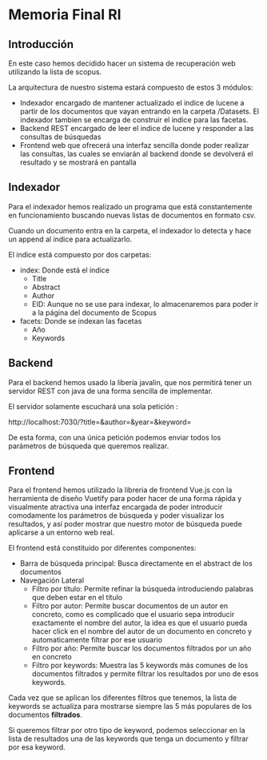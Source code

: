 # Memoria Final RI

## Introducción

En este caso hemos decidido hacer un sistema de recuperación web utilizando la lista de scopus.

La arquitectura de nuestro sistema estará compuesto de estos 3 módulos:

* Indexador encargado de mantener actualizado el indice de lucene a partir de los documentos que vayan entrando en la carpeta /Datasets. El indexador tambien se encarga de construir el indice para las facetas.
* Backend REST encargado de leer el indice de lucene y responder a las consultas de búsquedas
* Frontend web que ofrecerá una interfaz sencilla donde poder realizar las consultas, las cuales se enviarán al backend donde se devolverá el resultado y se mostrará en pantalla

## Indexador
Para el indexador hemos realizado un programa que está constantemente en funcionamiento buscando nuevas listas de documentos en formato csv.

Cuando un documento entra en la carpeta, el indexador lo detecta y hace un append al indice para actualizarlo.

El indice está compuesto por dos carpetas:
* index: Donde está el indice
  * Title
  * Abstract
  * Author
  * EID: Aunque no se use para indexar, lo almacenaremos para poder ir a la página del documento de Scopus
* facets: Donde se indexan las facetas
  * Año
  * Keywords



## Backend
Para el backend hemos usado la libería javalin, que nos permitirá tener un servidor REST con java de una forma sencilla de implementar.

El servidor solamente escuchará una sola petición <GET>:

http://localhost:7030/<consultaAbstract>?title=<consultaTitle>&author=<consultaAutor>&year=<consultaYear>&keyword=<consultaKeyword>

De esta forma, con una única petición podemos enviar todos los parámetros de búsqueda que queremos realizar.



## Frontend
Para el frontend hemos utilizado la libreria de frontend Vue.js con la herramienta de diseño Vuetify para poder hacer de una forma rápida y visualmente atractiva una interfaz encargada de poder introducir comodamente los parámetros de búsqueda y poder visualizar los resultados, y así poder mostrar que nuestro motor de búsqueda puede aplicarse a un entorno web real.

El frontend está constituido por diferentes componentes:

* Barra de búsqueda principal: Busca directamente en el abstract de los documentos
* Navegación Lateral
  * Filtro por título: Permite refinar la búsqueda introduciendo palabras que deben estar en el título
  * Filtro por autor: Permite buscar documentos de un autor en concreto, como es complicado que el usuario sepa introducir exactamente el nombre del autor, la idea es que el usuario pueda hacer click en el nombre del autor de un documento en concreto y automaticamente filtrar por ese usuario
  * Filtro por año: Permite buscar los documentos filtrados por un año en concreto
  * Filtro por keywords: Muestra las 5 keywords más comunes de los documentos filtrados y permite filtrar los resultados por uno de esos keywords.

Cada vez que se aplican los diferentes filtros que tenemos, la lista de keywords se actualiza para mostrarse siempre las 5 más populares de los documentos **filtrados**.

Si queremos filtrar por otro tipo de keyword, podemos seleccionar en la lista de resultados una de las keywords que tenga un documento y filtrar por esa keyword.